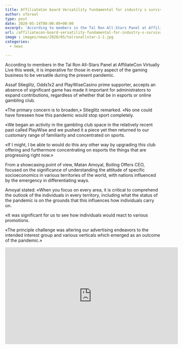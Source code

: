 ```yaml
---
title: AffiliateCon board Versatility fundamental for industry s survival
author: xforeal 
type: post
date: 2020-05-14T00:00:00+00:00
excerpt: 'According to members in the Tal Ron All-Stars Panel at AffiliateCon Virtually Live this week, it is indispensable for those in every aspect of the gaming business to be versatile during the current pandemic '
url: /affiliatecon-board-versatility-fundamental-for-industry-s-survival/
image : images/news/2020/05/talronallstar-1-1.jpg
categories:
  - news

---
```

According to members in the Tal Ron All-Stars Panel at AffiliateCon Virtually Live this week, it is imperative for those in every aspect of the gaming business to be versatile during the present pandemic. 

Assaf Stieglitz, Odds1x2 and PlayWiseCasino prime supporter, accepts an absence of significant game has made it important for administrators to expand contributions, regardless of whether that be in esports or online gambling club. 

&#171;The primary concern is to broaden,&#187; Stieglitz remarked. &#171;No one could have foreseen how this pandemic would stop sport completely. 

&#171;We began an activity in the gambling club space in the relatively recent past called PlayWise and we pushed it a piece yet then returned to our customary range of familiarity and concentrated on sports. 

&#171;If I might, I be able to would do this any other way by upgrading this club offering and furthermore concentrating on esports the things that are progressing right now.&#187; 

From a showcasing point of view, Matan Amoyal, Boiling Offers CEO, focused on the significance of understanding the attitude of specific socioeconomics in various territories of the world, with nations influenced by the emergency in differentiating ways. 

Amoyal stated: &#171;When you focus on every area, it is critical to comprehend the outlook of the individuals in every territory, including what the status of the pandemic is on the grounds that this influences how individuals carry on. 

&#171;It was significant for us to see how individuals would react to various promotions. 

&#171;The principle challenge was altering our advertising endeavors to the intended interest group and various verticals which emerged as an outcome of the pandemic.&#187; 

<iframe loading="lazy" allowfullscreen="allowfullscreen" frameborder="0" height="315" src="https://www.youtube.com/embed/wFUujAzqQ_I?start=11509" width="560" />